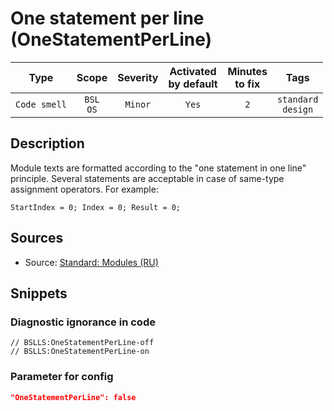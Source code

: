 # One statement per line (OneStatementPerLine)

|     Type     |        Scope        | Severity |    Activated<br>by default    |    Minutes<br>to fix    |             Tags             |
|:------------:|:-------------------:|:--------:|:-----------------------------:|:-----------------------:|:----------------------------:|
| `Code smell` |    `BSL`<br>`OS`    | `Minor`  |             `Yes`             |           `2`           |    `standard`<br>`design`    |

<!-- Блоки выше заполняются автоматически, не трогать -->
## Description

Module texts are formatted according to the "one statement in one line" principle. Several statements are acceptable in case of same-type assignment operators. For example:

`StartIndex = 0; Index = 0; Result = 0;`

## Sources

* Source: [Standard: Modules (RU)](https://its.1c.ru/db/v8std#content:456:hdoc)

## Snippets

<!-- Блоки ниже заполняются автоматически, не трогать -->
### Diagnostic ignorance in code

```bsl
// BSLLS:OneStatementPerLine-off
// BSLLS:OneStatementPerLine-on
```

### Parameter for config

```json
"OneStatementPerLine": false
```
